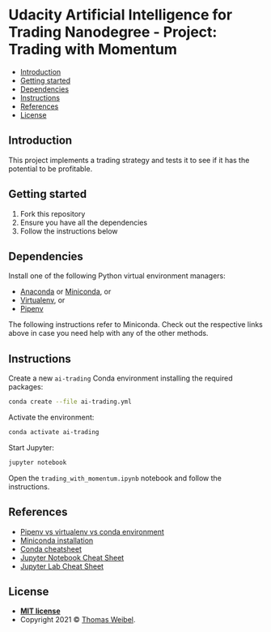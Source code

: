 # Udacity Artificial Intelligence for Trading Nanodegree - Project: Trading with Momentum

- [Introduction](#introduction)
- [Getting started](#getting-started)
- [Dependencies](#dependencies)
- [Instructions](#instructions)
- [References](#references)
- [License](#license)

## Introduction

This project implements a trading strategy and tests it to see if it has the potential to be profitable.

## Getting started

1. Fork this repository
2. Ensure you have all the dependencies
3. Follow the instructions below

## Dependencies

Install one of the following Python virtual environment managers:

- [Anaconda](https://www.anaconda.com/products/individual) or [Miniconda](https://docs.conda.io/en/latest/miniconda.html), or
- [Virtualenv](https://virtualenv.pypa.io/), or
- [Pipenv](https://pipenv.pypa.io/)

The following instructions refer to Miniconda. Check out the respective links above in case you need help with any of the other methods.

## Instructions

Create a new `ai-trading` Conda environment installing the required packages:

```bash
conda create --file ai-trading.yml
```

Activate the environment:

```bash
conda activate ai-trading
```

Start Jupyter:

```bash
jupyter notebook
```

Open the `trading_with_momentum.ipynb` notebook and follow the instructions.

## References

- [Pipenv vs virtualenv vs conda environment](https://medium.com/@krishnaregmi/pipenv-vs-virtualenv-vs-conda-environment-3dde3f6869ed)
- [Miniconda installation](https://conda.io/projects/conda/en/latest/user-guide/install/index.html)
- [Conda cheatsheet](https://docs.conda.io/projects/conda/en/4.6.0/_downloads/52a95608c49671267e40c689e0bc00ca/conda-cheatsheet.pdf)
- [Jupyter Notebook Cheat Sheet](https://www.edureka.co/blog/wp-content/uploads/2018/10/Jupyter_Notebook_CheatSheet_Edureka.pdf)
- [Jupyter Lab Cheat Sheet](https://www.anaconda.com/wp-content/uploads/2019/03/11-2018-JupyterLab-Notebook-Cheatsheet.pdf)

## License

- **[MIT license](http://opensource.org/licenses/mit-license.php)**
- Copyright 2021 © [Thomas Weibel](https://github.com/thom).
